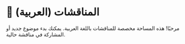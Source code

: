 # 📢 المناقشات (العربية)

مرحبًا! هذه المساحة مخصصة للمناقشات باللغة العربية. يمكنك بدء موضوع جديد أو المشاركة في مناقشة حالية.